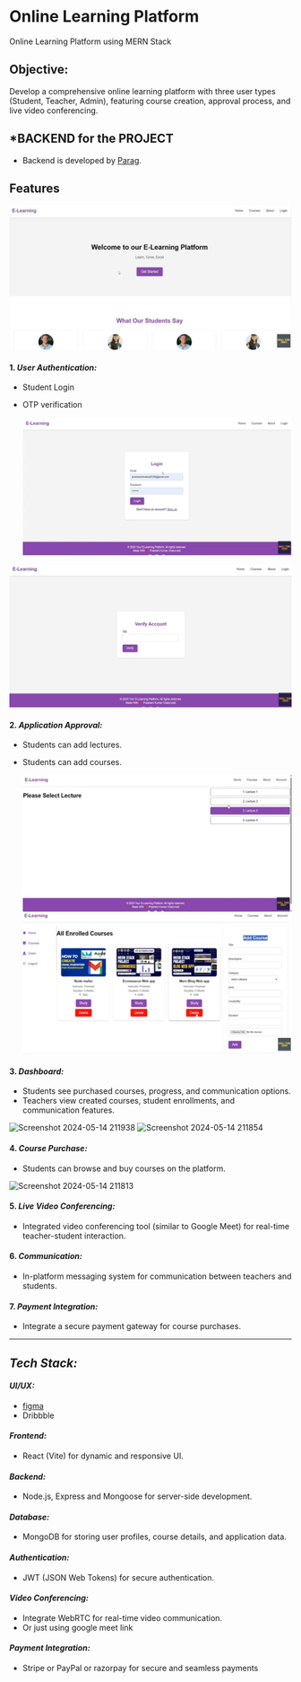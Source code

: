 
# Online Learning Platform

Online Learning Platform using MERN Stack

## Objective:

Develop a comprehensive online learning platform with three user types (Student, Teacher, Admin), featuring course creation, approval process, and live video conferencing.

## *BACKEND for the PROJECT
   - Backend is developed by [Parag](https://github.com/Aafrein11).

## Features
![Screenshot 2024-05-14 212028](https://github.com/Aafrein11/Online-Learning-Platform/blob/0dea259acbcf30abc0f4c60e46d3a5b7c0f69926/sreenshots/WhatsApp%20Image%202024-11-28%20at%2011.10.05%20AM.jpeg)


#### 1. *User Authentication:*
   - Student Login
   - OTP verification

     ![Screenshot 2024-05-14 211251](https://github.com/Aafrein11/Online-Learning-Platform/blob/a4ec56f32a9011063fb60b5e70dfada59a97ce6e/sreenshots/Screenshot%202024-11-28%20110253.png)

![Screenshot 2024-05-14 211154](https://github.com/Aafrein11/Online-Learning-Platform/blob/6db0383eef8a76ff22677b5dd3fe6a7400ede2fc/sreenshots/Screenshot%202024-11-28%20110337.png)

#### 2. *Application Approval:*
   - Students can add lectures.
   - Students can add courses.

     ![Screenshot 2024-05-15 212149](https://github.com/Aafrein11/Online-Learning-Platform/blob/19544338ebba4fafe96fc35db6e0692479f37b36/sreenshots/Screenshot%202024-11-28%20110546.png)
      ![Screenshot 2024-05-15 212149](https://github.com/Aafrein11/Online-Learning-Platform/blob/8e516c64bf1e142e24f82194c7d5a4390044de4b/sreenshots/Screenshot%202024-11-28%20110648.png)


#### 3. *Dashboard:*
   - Students see purchased courses, progress, and communication options.
   - Teachers view created courses, student enrollments, and communication features.

     
![Screenshot 2024-05-14 211938](https://github.com/Pika003/e-Learning-Platform/assets/104189733/1008e68d-b683-4e8a-bc85-6d5890946724)
![Screenshot 2024-05-14 211854](https://github.com/Pika003/e-Learning-Platform/assets/104189733/c857a214-5366-49db-8035-13d2bfb88396)
#### 4. *Course Purchase:*

   - Students can browse and buy courses on the platform.
     
![Screenshot 2024-05-14 211813](https://github.com/Pika003/e-Learning-Platform/assets/104189733/1578ca04-b85d-4c7b-8875-12f6756f2621)

#### 5. *Live Video Conferencing:*
   - Integrated video conferencing tool (similar to Google Meet) for real-time teacher-student interaction.

#### 6. *Communication:*
   - In-platform messaging system for communication between teachers and students.

#### 7. *Payment Integration:*
   - Integrate a secure payment gateway for course purchases.

----


## *Tech Stack:*

#### *UI/UX:*
  - [figma](https://www.figma.com/file/6b4R8evBkii6mI53IA4vSS/Online-Learning-Platform?type=design&node-id=0-1&mode=design&t=HBUPk2hRYW3ioAUj-0) 
  - Dribbble

#### *Frontend:*
  - React (Vite) for dynamic and responsive UI.

#### *Backend:*
  - Node.js, Express and Mongoose for server-side development.

#### *Database:*
  - MongoDB for storing user profiles, course details, and application data.

#### *Authentication:*
  - JWT (JSON Web Tokens) for secure authentication.

#### *Video Conferencing:*
  - Integrate WebRTC for real-time video communication.
  - Or just using google meet link

#### *Payment Integration:*
  - Stripe or PayPal or razorpay for secure and seamless payments

